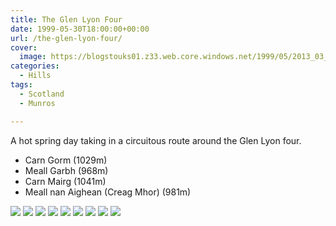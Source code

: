 ```yaml
---
title: The Glen Lyon Four
date: 1999-05-30T18:00:00+00:00
url: /the-glen-lyon-four/
cover: 
  image: https://blogstouks01.z33.web.core.windows.net/1999/05/2013_03_04_22_27_27.jpg
categories:
  - Hills
tags:
  - Scotland
  - Munros

---
```

A hot spring day taking in a circuitous route around the Glen Lyon four.

* Carn Gorm (1029m)
* Meall Garbh (968m)
* Carn Mairg (1041m)
* Meall nan Aighean (Creag Mhor) (981m)

![](https://blogstouks01.z33.web.core.windows.net/2023/08/2013_03_04_22_27_36.jpg)
![](https://blogstouks01.z33.web.core.windows.net/2023/08/2013_03_04_22_27_19-1.jpg)
![](https://blogstouks01.z33.web.core.windows.net/2023/08/2013_03_04_22_27_21-1.jpg)
![](https://blogstouks01.z33.web.core.windows.net/2023/08/2013_03_04_22_27_23.jpg)
![](https://blogstouks01.z33.web.core.windows.net/2023/08/2013_03_04_22_27_26.jpg)
![](https://blogstouks01.z33.web.core.windows.net/1999/05/2013_03_04_22_27_27.jpg)
![](https://blogstouks01.z33.web.core.windows.net/2023/08/2013_03_04_22_27_29.jpg)
![](https://blogstouks01.z33.web.core.windows.net/2023/08/2013_03_04_22_27_31.jpg)
![](https://blogstouks01.z33.web.core.windows.net/2023/08/2013_03_04_22_27_34.jpg)

